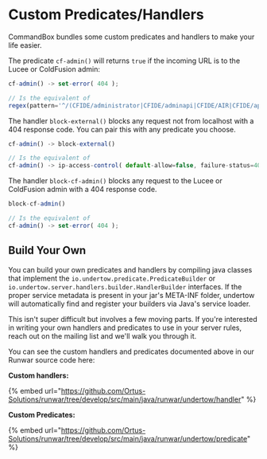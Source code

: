 # Custom Predicates/Handlers

CommandBox bundles some custom predicates and handlers to make your life easier. &#x20;

The predicate `cf-admin()` will returns `true` if the incoming URL is to the Lucee or ColdFusion admin:&#x20;

```javascript
cf-admin() -> set-error( 404 ); 

// Is the equivalent of 
regex(pattern='^/(CFIDE/administrator|CFIDE/adminapi|CFIDE/AIR|CFIDE/appdeployment|CFIDE/cfclient|CFIDE/classes|CFIDE/componentutils|CFIDE/debug|CFIDE/images|CFIDE/orm|CFIDE/portlets|CFIDE/scheduler|CFIDE/ServerManager|CFIDE/services|CFIDE/websocket|CFIDE/wizards|lucee/admin)/.*', case-sensitive=false) -> set-error(404) 

```

The handler `block-external()` blocks any request not from localhost with a 404 response code. You can pair this with any predicate you choose.

```javascript
cf-admin() -> block-external() 

// Is the equivalent of 
cf-admin() -> ip-access-control( default-allow=false, failure-status=404, acl={ 127.*.*.* allow } ) 
```

The handler `block-cf-admin()` blocks any request to the Lucee or ColdFusion admin with a 404 response code.

```javascript
block-cf-admin() 

// Is the equivalent of 
cf-admin() -> set-error( 404 ); 
```

## Build Your Own

You can build your own predicates and handlers by compiling java classes that implement the `io.undertow.predicate.PredicateBuilder` or `io.undertow.server.handlers.builder.HandlerBuilder` interfaces.  If the proper service metadata is present in your jar's META-INF folder, undertow will automatically find and register your builders via Java's service loader. &#x20;

This isn't super difficult but involves a few moving parts.  If you're interested in writing your own handlers and predicates to use in your server rules, reach out on the mailing list and we'll walk you through it.

You can see the custom handlers and predicates documented above in our Runwar source code here:

**Custom handlers:**

{% embed url="https://github.com/Ortus-Solutions/runwar/tree/develop/src/main/java/runwar/undertow/handler" %}

**Custom Predicates:**

{% embed url="https://github.com/Ortus-Solutions/runwar/tree/develop/src/main/java/runwar/undertow/predicate" %}

